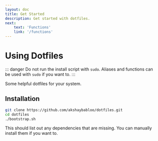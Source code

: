 ```yaml
---
layout: doc
title: Get Started
description: Get started with dotfiles.
next: 
    text: 'Functions'
    link: '/functions'
---
```


# Using Dotfiles

::: danger
Do not run the install script with `sudo`. Aliases and functions can be used with `sudo` if you want to.
:::

Some helpful dotfiles for your system.

## Installation

```sh
git clone https://github.com/akshaybabloo/dotfiles.git
cd dotfiles
./bootstrap.sh
```

This should list out any dependencies that are missing. You can manually install them if you want to.
